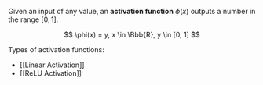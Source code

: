 Given an input of any value, an **activation function** $\phi(x)$ outputs a number in the range $[0, 1]$.

$$
\phi(x) = y, x \in \Bbb{R}, y \in [0, 1]
$$

Types of activation functions:
-	[[Linear Activation]]
-	[[ReLU Activation]]
